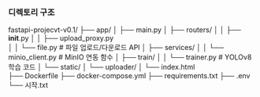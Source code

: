 ### 디렉토리 구조

fastapi-projecvt-v0.1/
├── app/
│   ├── main.py
│   ├── routers/
│   │   ├── __init__.py
│   │   ├── upload_proxy.py  
│   │   └── file.py         # 파일 업로드/다운로드 API
│   ├── services/
│   │   └── minio_client.py # MinIO 연동 함수
│   ├── train/
│   │   └── trainer.py      # YOLOv8 학습 코드
│   └── static/
│       └── uploader/
│           └── index.html  
├── Dockerfile
├── docker-compose.yml
├── requirements.txt
├── .env
└── 시작.txt
